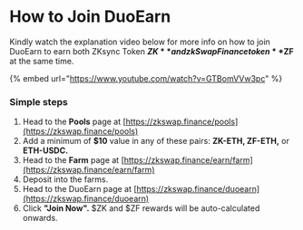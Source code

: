 # How to Join DuoEarn

Kindly watch the explanation video below for more info on how to join DuoEarn to earn both ZKsync Token **$ZK** and zkSwap Finance token **$ZF** at the same time.



{% embed url="https://www.youtube.com/watch?v=GTBomVVw3pc" %}

### Simple steps

1. Head to the **Pools** page at [https://zkswap.finance/pools](https://zkswap.finance/pools)
2. Add a minimum of **$10** value in any of these pairs: **ZK-ETH, ZF-ETH,** or **ETH-USDC.**
3. Head to the **Farm** page at [https://zkswap.finance/earn/farm](https://zkswap.finance/earn/farm)
4. Deposit into the farms.
5. Head to the DuoEarn page at [https://zkswap.finance/duoearn](https://zkswap.finance/duoearn)
6. Click **"Join Now".** $ZK and $ZF rewards will be auto-calculated onwards.
